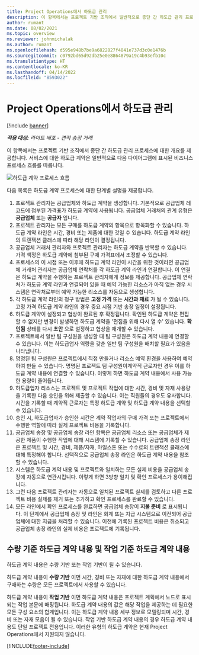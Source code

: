 ```yaml
---
title: Project Operations에서 하도급 관리
description: 이 항목에서는 프로젝트 기반 조직에서 일반적으로 종단 간 하도급 관리 프로세스에 대한 개요를 제공합니다.
author: rumant
ms.date: 08/02/2021
ms.topic: overview
ms.reviewer: johnmichalak
ms.author: rumant
ms.openlocfilehash: d595e948b7be9a6822827f4841e737d3c0e1476b
ms.sourcegitcommit: c0792bd65d92db25e0e8864879a19c4b93efb10c
ms.translationtype: HT
ms.contentlocale: ko-KR
ms.lasthandoff: 04/14/2022
ms.locfileid: "8593022"
---
```

# <a name="subcontract-management-in-project-operations"></a>Project Operations에서 하도급 관리

[!include [banner](../../includes/dataverse-preview.md)]

_**적용 대상:** 라이트 배포 - 견적 송장 거래_

이 항목에서는 프로젝트 기반 조직에서 종단 간 하도급 관리 프로세스에 대한 개요를 제공합니다. 서비스에 대한 하도급 계약은 일반적으로 다음 다이어그램에 표시된 비즈니스 프로세스 흐름를 따릅니다.

![하도급 계약 프로세스 흐름](../media/SubcontractingProcessFlow.png)

다음 목록은 하도급 계약 프로세스에 대한 단계별 설명을 제공합니다.

1. 프로젝트 관리자는 공급업체와 하도급 계약을 생성합니다. 기본적으로 공급업체 레코드에 첨부된 가격표가 하도급 계약에 사용됩니다. 공급업체 거래처의 관계 유형은 **공급업체** 또는 **공급자** 입니다.
2. 프로젝트 관리자는 모든 구매를 하도급 계약의 항목으로 항목화할 수 있습니다. 하도급 계약 라인은 시간, 경비 또는 제품에 대한 것일 수 있습니다. 하도급 계약 라인의 트랜잭션 클래스에 따라 해당 라인이 결정됩니다.
3. 공급업체 거래처 관리자와 프로젝트 관리자는 하도급 계약을 반복할 수 있습니다. 가격 책정은 하도급 계약에 첨부된 구매 가격표에서 조정할 수 있습니다.
4. 프로세스의 이 시점 또는 이후에 하도급 계약 라인이 시간을 위한 것이라면 공급업체 거래처 관리자는 공급업체 연락처를 각 하도급 계약 라인과 연결합니다. 이 연결은 하도급 계약을 수행하는 프로젝트 관리자에게 정보를 제공합니다. 공급업체 연락처가 하도급 계약 라인과 연결되어 있을 때 예약 가능한 리소스가 아직 없는 경우 시스템은 연락처로부터 예약 가능한 리소스를 자동으로 생성합니다.
5. 각 하도급 계약 라인의 청구 방법은 **고정 가격** 또는 **시간과 재료** 가 될 수 있습니다. 고정 가격 하도급 계약 라인의 경우 중요 시점 기반 송장 일정이 설정됩니다.
6.  하도급 계약이 설정되고 협상이 완료된 후 확정됩니다. 확인된 하도급 계약은 편집할 수 없지만 변경이 발생하면 하도급 계약을 '편집을 위해 다시 열 수' 있습니다. **확인됨** 상태를 다시 **초안** 으로 설정하고 협상을 재개할 수 있습니다. 
7.  프로젝트에서 일반 팀 구성원을 생성할 때 팀 구성원은 하도급 계약 내용에 연결할 수 있습니다. 이는 하도급업자 역량을 갖춘 일반 팀 구성원을 배치할 필요가 있음을 나타냅니다.
8.  명명된 팀 구성원은 프로젝트에서 직접 만들거나 리소스 예약 환경을 사용하여 예약하여 만들 수 있습니다. 명명된 프로젝트 팀 구성원이계약직 근로자인 경우 이를 하도급 계약 내용에 연결할 수 있습니다. 이렇게 하면 하도급 계약 내용에서 사용 가능한 용량이 줄어듭니다.
9.  하도급업자 리소스는 프로젝트 및 프로젝트 작업에 대한 시간, 경비 및 자재 사용량을 기록한 다음 승인을 위해 제출할 수 있습니다. 이는 직원들의 경우도 유사합니다. 시간을 기록할 때 계약직 근로자는 특정 하도급 계약 및 하도급 계약 내용을 선택할 수 있습니다.
10. 승인 시, 하도급업자가 승인한 시간은 계약 작업자의 구매 가격 또는 프로젝트에서 수행한 역할에 따라 실제 프로젝트 비용을 기록합니다.
11. 공급업체 송장 및 공급업체 송장 라인 항목은 공급업체 리소스 또는 공급업체가 제공한 제품이 수행한 작업에 대해 시스템에 기록할 수 있습니다. 공급업체 송장 라인은 프로젝트 및 시간, 경비, 제품/자재, 마일스톤 또는 수수료의 트랜잭션 클래스에 대해 특정해야 합니다. 선택적으로 공급업체 송장 라인은 하도급 계약 내용을 참조할 수 있습니다.
12. 시스템은 하도급 계약 내용 및 프로젝트와 일치하는 모든 실제 비용을 공급업체 송장에 자동으로 연관시킵니다. 이렇게 하면 3방향 일치 및 확인 프로세스가 용이해집니다.
13. 그런 다음 프로젝트 관리자는 자동으로 일치된 프로젝트 실제를 검토하고 다른 프로젝트 비용 실제를 제거 또는 추가하고 확인 프로세스를 완료할 수 있습니다.
14. 모든 라인에서 확인 프로세스를 완료하면 공급업체 송장이 **지불 준비** 로 표시됩니다. 이 단계에서 공급업체 송장 및 라인은 회계 또는 지급 시스템으로 이전되어 공급업체에 대한 지급을 처리할 수 있습니다. 이전에 기록된 프로젝트 비용은 취소되고 공급업체 송장 라인의 실제 비용은 프로젝트에 기록됩니다.

## <a name="quantity-based-subcontract-lines-and-work-based-subcontract-lines"></a>수량 기준 하도급 계약 내용 및 작업 기준 하도급 계약 내용

하도급 계약 내용은 수량 기반 또는 작업 기반이 될 수 있습니다. 

하도급 계약 내용이 **수량 기반** 이면 시간, 경비 또는 자재에 대한 하도급 계약 내용에서 구매하는 수량은 모든 프로젝트에서 사용할 수 있습니다.

하도급 계약 내용이 **작업 기반** 이면 하도급 계약 내용은 프로젝트 계획에서 노드로 표시되는 작업 본문에 매핑됩니다. 하도급 계약 내용의 값은 해당 작업을 제공하는 데 필요한 모든 구성 요소의 합계입니다. 이는 하도급 계약 내용 세부 정보로 모델링되며 시간, 경비 또는 자재 모음이 될 수 있습니다. 작업 기반 하도급 계약 내용의 경우 하도급 계약 내용도 단일 프로젝트 전용입니다. 이러한 유형의 하도급 계약은 현재 Project Operations에서 지원되지 않습니다.

[!INCLUDE[footer-include](../../includes/footer-banner.md)]

